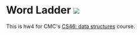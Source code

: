 # Word Ladder ![](https://api.travis-ci.com/xxing21/word_ladder.svg?branch=master)

This is hw4 for CMC's [CS46: data structures](https://github.com/mikeizbicki/cmc-csci046) course.
